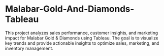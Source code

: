 # Malabar-Gold-And-Diamonds-Tableau
This project analyzes sales performance, customer insights, and marketing impact for Malabar Gold &amp; Diamonds using Tableau. The goal is to visualize key trends and provide actionable insights to optimize sales, marketing, and inventory management.
